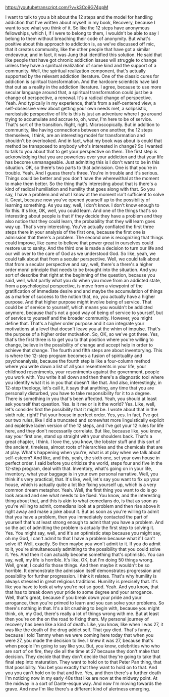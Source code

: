 https://youtubetranscript.com/?v=k3Co9G74gpM

 I want to talk to you a bit about the 12 steps and the model for handling addiction that I've written about myself in my book, Recovery, because I want to see what you think of it. So like the 12 steps have anonymous fellowships, which I, if I were to belong to them, I wouldn't be able to say I belong to them without breaching their code of anonymity. But what's positive about this approach to addiction is, as we've discussed off mic, that it creates community, like the other people that have got a similar endeavour, and in fact, it was Jung that identified this solution. He said that like people that have got chronic addiction issues will struggle to change unless they have a spiritual realization of some kind and the support of a community. Well, the spiritual realization component, that's actually supported by the relevant addiction literature. One of the classic cures for addiction is spiritual transformation. And the hardcore scientists have laid that out as a reality in the addiction literature. I agree, because to use more secular language around that, a spiritual transformation could just be a change of perspective, a renewal. It's a radical change of perspective. Yeah. And typically in my experience, that's from a self-centered view, a self-obsessive view about getting your own needs met, a solipsistic, narcissistic perspective of life is this is just an adventure where I go around trying to accumulate and accrue to, oh, wow, I'm here to be of service. That's sort of the transition. Right, right. Microscopically. But in addition to community, like having connections between one another, the 12 steps themselves, I think, are an interesting model for transformation and shouldn't be overlooked. And in fact, what my book was about is could that method be transposed to anybody who's interested in change? So I wanted to talk to you about that to get your perspective on them. The first step is acknowledging that you are powerless over your addiction and that your life has become unmanageable. Just admitting this is I don't want to be in this situation. OK, so there's two parts to that admission. One is that you're in trouble. Yeah. And I guess there's three. You're in trouble and it's serious. Things could be better and you don't have the wherewithal at the moment to make them better. So the thing that's interesting about that is there's a kind of radical humiliation and humility that goes along with that. So you say, I have a problem and what I know at the moment isn't sufficient to solve it. Great, because now you've opened yourself up to the possibility of learning something. As you say, well, I don't know. I don't know enough to fix this. It's like, OK, well, you could learn. And one of the things that's so interesting about people is that if they decide they have a problem and they also notice that they could learn, the probability that they will learn goes way up. That's very interesting. You've actually conflated the first three steps there in your analysis of the first one, because the first one is admission that there's a problem. The second one is recognizing that things could improve, like came to believe that power great in ourselves could restore us to sanity. And the third one is made a decision to turn our life and our will over to the care of God as we understood God. So like, yeah, we could talk about that from a secular perspective. Well, we could talk about that from a secular perspective and say, well, there's a there's a higher order moral principle that needs to be brought into the situation. And you sort of describe that right at the beginning of the question, because you said, well, what partly what you do when you move from an addicted state, from a psychological perspective, is move from a viewpoint of the gratification of immediate desire and and maybe the accumulation of things as a marker of success to the notion that, no, you actually have a higher purpose. And that higher purpose might involve being of service. That could be of service to yourself, which means you wouldn't be addicted anymore, because that's not a good way of being of service to yourself, but of service to yourself and the broader community. However, you might define that. That's a higher order purpose and it can integrate your motivations at a level that doesn't leave you at the whim of impulse. That's the purpose of a higher order motivation. So, OK, so we've got three. Yes, that's the first three is to get you to that position where you're willing to change, believe in the possibility of change and accept help in order to achieve that change. The fourth and fifth steps are about inventorying. This is where the 12-step program becomes a fusion of spirituality and psychoanalysis, because the fourth step is like a four-column method where you write down a list of all your resentments in your life, your childhood resentments, your resentments against the government, people you work with. You write it all down and then there's a diagnostic tool where you identify what it is in you that doesn't like that. And also, interestingly, in 12-step theology, let's call it, it says that anything, any time that you are personally disturbed, you have to take responsibility for it to a degree. There is something in you that's been affected. Yeah, you should at least ask yourself that question. Yes. Is it me or is it the world? Yes. Like, well, let's consider first the possibility that it might be. I wrote about that in the sixth rule, right? Put your house in perfect order. Yes, yes. In fact, I've got our two rules, like I did a truncated and somewhat more linguistically explicit and expletive laden version of the 12 steps, and I've got your 12 rules for life here, and they don't necessarily correlate. But like, because like, you know, say your first one, stand up straight with your shoulders back. That's a great chapter, I think. I love the, you know, the lobster stuff and this sort of the ancient, timeless, almost roots of hierarchies and the chemicals that are at play. What's happening when you're, what is at play when we talk about self-esteem? And like, and this, yeah, the sixth one, set your own house in perfect order. I said before you criticize the world, steps four and five in the 12-step program, deal with that. Inventory, what's going on in your life, inventory, what your baggage is in your own personal narrative. Well, you think it's very practical, that. It's like, well, let's say you want to fix up your house, which is actually quite a lot like fixing yourself up, which is a very common dream metaphor. Yeah. Well, the first thing you want to do is go look around and see what needs to be fixed. You know, and the interesting thing about that, and this is akin to what comedians do, is that as soon as you're willing to admit, comedians look at a problem and then rise above it right away and make a joke about it. But as soon as you're willing to admit that you have a problem, then you immediately contacted the part of yourself that's at least strong enough to admit that you have a problem. And so the act of admitting the problem is actually the first step to solving it. Yes. You might say, well, and it's an optimistic step because you might say, oh my God, I can't admit to that I have a problem because what if I can't solve it? Well, exactly. So then maybe you won't admit to it. If you do admit to it, you're simultaneously admitting to the possibility that you could solve it. Yes. And then it can actually become something that's optimistic. You can say, well, my life is horrible. It's like, OK, but I'm doing 50 things wrong. Well, great, I could fix those things. And then maybe it wouldn't be so horrible. It demonstrate the admission itself demonstrates progression and possibility for further progression. I think it relates. That's why humility is always stressed in great religious traditions. Humility is precisely that. It's like you have to look at why you're not so good. Yeah. And you know, that that has to break down your pride to some degree and your arrogance. Well, that's great, because if you break down your pride and your arrogance, then you're primed to learn and you can solve your problems. So there's nothing in that. It's a bit crushing to begin with, because you might think, oh, my God, there's really a lot of things wrong with me. But at least then you're on the on the road to fixing them. My personal journey of recovery has been like a kind of death. Like, you know, like when I was 27, it was like the death of the drug addict self. That guy died. That's funny, because I told Tammy when we were coming here today that when you were 27, you made the decision to live. I knew it was 27, because that's when people I'm going to say like you. But, you know, celebrities who who are sort of on fire, they die all the time at 27 because they don't make that decision. They decide that they don't decide that they're going to take that final step into maturation. They want to hold on to that Peter Pan thing, that that possibility. You bet you exactly that they want to hold on to that. And you you can't hold on to that and live. Yes, and then there's a further death I'm noticing now in my early 40s that like are now at the midway point. At the midway in a sort of Dante-esque way. And now I'm moving towards the grave. And now I'm like there's a different kind of alertness emerging.